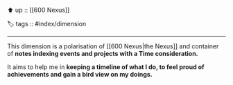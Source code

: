 ⬆️ up :: [[600 Nexus]]

🏷️ tags :: #index/dimension

---

This dimension is a polarisation of [[600 Nexus|the Nexus]] and container of **notes indexing events and projects with a Time consideration.**

It aims to help me in **keeping a timeline of what I do, to feel proud of achievements and gain a bird view on my doings.**